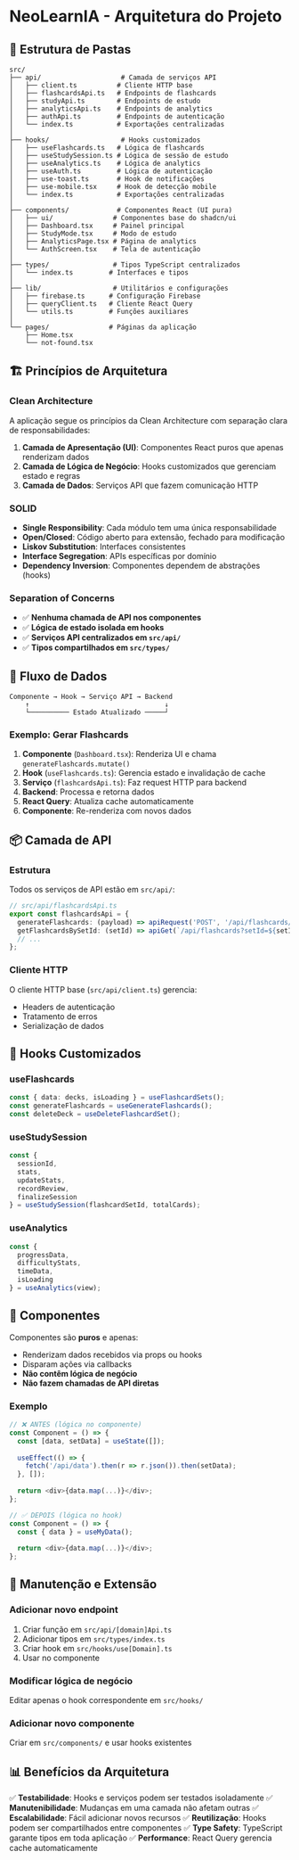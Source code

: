 # NeoLearnIA - Arquitetura do Projeto

## 📁 Estrutura de Pastas

```
src/
├── api/                    # Camada de serviços API
│   ├── client.ts          # Cliente HTTP base
│   ├── flashcardsApi.ts   # Endpoints de flashcards
│   ├── studyApi.ts        # Endpoints de estudo
│   ├── analyticsApi.ts    # Endpoints de analytics
│   ├── authApi.ts         # Endpoints de autenticação
│   └── index.ts           # Exportações centralizadas
│
├── hooks/                  # Hooks customizados
│   ├── useFlashcards.ts   # Lógica de flashcards
│   ├── useStudySession.ts # Lógica de sessão de estudo
│   ├── useAnalytics.ts    # Lógica de analytics
│   ├── useAuth.ts         # Lógica de autenticação
│   ├── use-toast.ts       # Hook de notificações
│   ├── use-mobile.tsx     # Hook de detecção mobile
│   └── index.ts           # Exportações centralizadas
│
├── components/            # Componentes React (UI pura)
│   ├── ui/               # Componentes base do shadcn/ui
│   ├── Dashboard.tsx     # Painel principal
│   ├── StudyMode.tsx     # Modo de estudo
│   ├── AnalyticsPage.tsx # Página de analytics
│   └── AuthScreen.tsx    # Tela de autenticação
│
├── types/                # Tipos TypeScript centralizados
│   └── index.ts         # Interfaces e tipos
│
├── lib/                  # Utilitários e configurações
│   ├── firebase.ts      # Configuração Firebase
│   ├── queryClient.ts   # Cliente React Query
│   └── utils.ts         # Funções auxiliares
│
└── pages/               # Páginas da aplicação
    ├── Home.tsx
    └── not-found.tsx
```

## 🏗️ Princípios de Arquitetura

### Clean Architecture

A aplicação segue os princípios da Clean Architecture com separação clara de responsabilidades:

1. **Camada de Apresentação (UI)**: Componentes React puros que apenas renderizam dados
2. **Camada de Lógica de Negócio**: Hooks customizados que gerenciam estado e regras
3. **Camada de Dados**: Serviços API que fazem comunicação HTTP

### SOLID

- **Single Responsibility**: Cada módulo tem uma única responsabilidade
- **Open/Closed**: Código aberto para extensão, fechado para modificação
- **Liskov Substitution**: Interfaces consistentes
- **Interface Segregation**: APIs específicas por domínio
- **Dependency Inversion**: Componentes dependem de abstrações (hooks)

### Separation of Concerns

- ✅ **Nenhuma chamada de API nos componentes**
- ✅ **Lógica de estado isolada em hooks**
- ✅ **Serviços API centralizados em `src/api/`**
- ✅ **Tipos compartilhados em `src/types/`**

## 🔄 Fluxo de Dados

```
Componente → Hook → Serviço API → Backend
    ↑                                  ↓
    └────────── Estado Atualizado ─────┘
```

### Exemplo: Gerar Flashcards

1. **Componente** (`Dashboard.tsx`): Renderiza UI e chama `generateFlashcards.mutate()`
2. **Hook** (`useFlashcards.ts`): Gerencia estado e invalidação de cache
3. **Serviço** (`flashcardsApi.ts`): Faz request HTTP para backend
4. **Backend**: Processa e retorna dados
5. **React Query**: Atualiza cache automaticamente
6. **Componente**: Re-renderiza com novos dados

## 📦 Camada de API

### Estrutura

Todos os serviços de API estão em `src/api/`:

```typescript
// src/api/flashcardsApi.ts
export const flashcardsApi = {
  generateFlashcards: (payload) => apiRequest('POST', '/api/flashcards/generate', payload),
  getFlashcardsBySetId: (setId) => apiGet(`/api/flashcards?setId=${setId}`),
  // ...
};
```

### Cliente HTTP

O cliente HTTP base (`src/api/client.ts`) gerencia:
- Headers de autenticação
- Tratamento de erros
- Serialização de dados

## 🎣 Hooks Customizados

### useFlashcards

```typescript
const { data: decks, isLoading } = useFlashcardSets();
const generateFlashcards = useGenerateFlashcards();
const deleteDeck = useDeleteFlashcardSet();
```

### useStudySession

```typescript
const {
  sessionId,
  stats,
  updateStats,
  recordReview,
  finalizeSession
} = useStudySession(flashcardSetId, totalCards);
```

### useAnalytics

```typescript
const { 
  progressData, 
  difficultyStats, 
  timeData, 
  isLoading 
} = useAnalytics(view);
```

## 🎨 Componentes

Componentes são **puros** e apenas:
- Renderizam dados recebidos via props ou hooks
- Disparam ações via callbacks
- **Não contêm lógica de negócio**
- **Não fazem chamadas de API diretas**

### Exemplo

```typescript
// ❌ ANTES (lógica no componente)
const Component = () => {
  const [data, setData] = useState([]);
  
  useEffect(() => {
    fetch('/api/data').then(r => r.json()).then(setData);
  }, []);
  
  return <div>{data.map(...)}</div>;
};

// ✅ DEPOIS (lógica no hook)
const Component = () => {
  const { data } = useMyData();
  
  return <div>{data.map(...)}</div>;
};
```

## 🔧 Manutenção e Extensão

### Adicionar novo endpoint

1. Criar função em `src/api/[domain]Api.ts`
2. Adicionar tipos em `src/types/index.ts`
3. Criar hook em `src/hooks/use[Domain].ts`
4. Usar no componente

### Modificar lógica de negócio

Editar apenas o hook correspondente em `src/hooks/`

### Adicionar novo componente

Criar em `src/components/` e usar hooks existentes

## 📊 Benefícios da Arquitetura

✅ **Testabilidade**: Hooks e serviços podem ser testados isoladamente
✅ **Manutenibilidade**: Mudanças em uma camada não afetam outras
✅ **Escalabilidade**: Fácil adicionar novos recursos
✅ **Reutilização**: Hooks podem ser compartilhados entre componentes
✅ **Type Safety**: TypeScript garante tipos em toda aplicação
✅ **Performance**: React Query gerencia cache automaticamente
